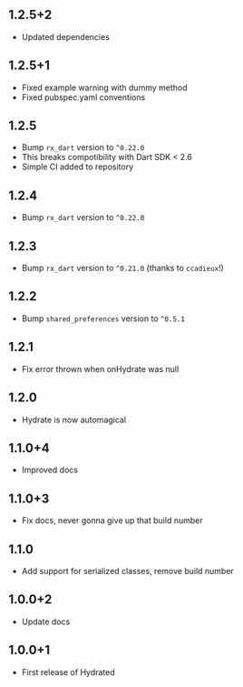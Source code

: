 ## 1.2.5+2

- Updated dependencies

## 1.2.5+1

- Fixed example warning with dummy method
- Fixed pubspec.yaml conventions

## 1.2.5

- Bump `rx_dart` version to `^0.22.0`
- This breaks compotibility with Dart SDK < 2.6
- Simple CI added to repository

## 1.2.4

- Bump `rx_dart` version to `^0.22.0`

## 1.2.3

- Bump `rx_dart` version to `^0.21.0` (thanks to `ccadieux`!)

## 1.2.2

- Bump `shared_preferences` version to `^0.5.1`

## 1.2.1

- Fix error thrown when onHydrate was null

## 1.2.0

- Hydrate is now automagical

## 1.1.0+4

- Improved docs

## 1.1.0+3

- Fix docs, never gonna give up that build number

## 1.1.0

- Add support for serialized classes, remove build number

## 1.0.0+2

- Update docs

## 1.0.0+1

- First release of Hydrated
